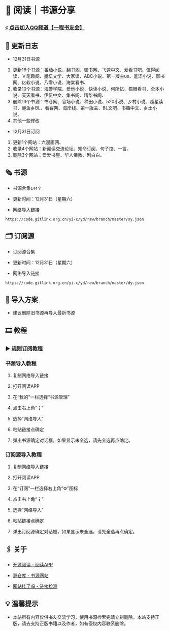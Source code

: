 #  📖 阅读｜书源分享

###  ♯ [点击加入QQ频道【一程书友会】](https://qun.qq.com/qqweb/qunpro/share?_wv=3&_wwv=128&appChannel=share&inviteCode=1W5a7r2&businessType=9&from=246610&biz=ka)

##  📢 更新日志

- 12月31日书源
1. 更新16个书源：番茄小说、翻书阁、御书网、飞速中文、爱看书吧、值得阅读、Ｖ笔趣阁、墨坛文学、大家读、ABC小说、第一版主us、羞涩小说、御书网、亿软小说、八零小说、海棠看书、
2. 收录10个书源：海警学院、爱他小说、快读小说、何所忆、猫眼看书、全本小说、天天看书、伊伍中文、集书阁、精华书阁、
3. 删除13个书源：书仓网、官场小说、种田小说、520小说、乡村小说、超星读书、鲤鱼乡BL、看客网、海岸线、第一版主、BL文吧、书趣中文、乡土小说、
4. 其他一些修改

- 12月31日订阅
1. 更新1个网站：六漫画网、
2. 收录4个网站：新阅读交流论坛、知命订阅、句子控、一言、
3. 删除3个网站：爱爱书屋、华人佛教、剧白白、

##  🗞️ 书源

- 书源合集`144个`

- 更新时间：12月31日（星期六）

- 网络导入链接

```
https://code.gitlink.org.cn/yi-c/yd/raw/branch/master/sy.json
```


##  🗂️ 订阅源

- 订阅源合集

- 更新时间：12月31日（星期六）

- 网络导入链接

```
https://code.gitlink.org.cn/yi-c/yd/raw/branch/master/dy.json
```

##  💠 导入方案

- 建议删除旧书源再导入最新书源

##  🎞️ 教程

###  ▶️ [规则订阅教程](https://b23.tv/PQosCT0)

###  书源导入教程

1. 复制网络导入链接

2. 打开阅读APP

3. 在“我的”一栏选择“书源管理”

4. 点击右上角“┇”

5. 选择“网络导入”

6. 粘贴链接点确定

7. 弹出书源确定对话框，如果显示未全选，请先全选再点确定。

###   订阅源导入教程

1. 复制网络导入链接

2. 打开阅读APP

3. 在“订阅”一栏选择右上角“⚙️”图标

4. 点击右上角“┇”

5. 选择“网络导入”

6. 粘贴链接点确定

7. 弹出订阅源确定对话框，如果显示未全选，请先全选再点确定。

##  🖇️ 关于

- [开源阅读 - 阅读APP](https://www.coolapk.com/apk/io.legado.app.release)

- [源仓库 - 书源网站](http://www.yckceo.com/)

- [网站挂了吗 - 链接检测](https://gualemang.com/)

##  💡 温馨提示

- 本站所有内容仅供书友交流学习，使用书源检索完请立刻删除，本站支持正版，请去支持正版书籍以及作者，如有侵权内容联系删除。